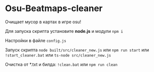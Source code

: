 # Osu-Beatmaps-cleaner
Очищает мусор в картах в игре osu!

Для запуска скрипта установите **node.js** и модули `npm i`

Настройки в файле `config.js`

Запуск скрипта `node built/src/cleaner_new.js` или `npm run start` или `!start_cleaner.bat` или `ts-node src/cleaner_new.js`

Очистка от *.txt и билда: `!clean.bat` или `npm run clean`
